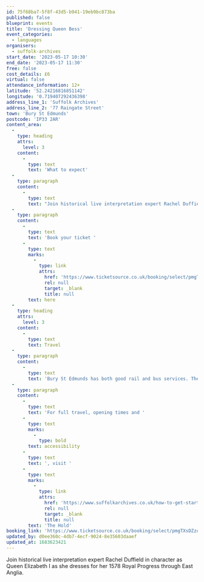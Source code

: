 ```yaml
---
id: 75f68ba7-5f8f-43d5-b941-19eb9bc873ba
published: false
blueprint: events
title: 'Dressing Queen Bess'
event_categories:
  - languages
organisers:
  - suffolk-archives
start_date: '2023-05-17 10:30'
end_date: '2023-05-17 11:30'
free: false
cost_details: £6
virtual: false
attendance_information: 12+
latitude: '52.24216816851142'
longitude: '0.719407292436398'
address_line_1: 'Suffolk Archives'
address_line_2: '77 Raingate Street'
town: 'Bury St Edmunds'
postcode: 'IP33 2AR'
content_area:
  -
    type: heading
    attrs:
      level: 3
    content:
      -
        type: text
        text: 'What to expect'
  -
    type: paragraph
    content:
      -
        type: text
        text: "Join historical live interpretation expert Rachel Duffield in character as Queen Elizabeth I as she dresses for her 1578 Royal Progress through East Anglia. Find out about the power of her magnificent wardrobe and discover the truth of her hair-raising beauty regime. Subjects may even ask about Dudley... if they dare!\_"
  -
    type: paragraph
    content:
      -
        type: text
        text: 'Book your ticket '
      -
        type: text
        marks:
          -
            type: link
            attrs:
              href: 'https://www.ticketsource.co.uk/booking/select/pmgTXsDZzoEB'
              rel: null
              target: _blank
              title: null
        text: here
  -
    type: heading
    attrs:
      level: 3
    content:
      -
        type: text
        text: Travel
  -
    type: paragraph
    content:
      -
        type: text
        text: 'Bury St Edmunds has both good rail and bus services. The nearest bus stop is Brewery Bus Stop a three-minute walk from the venue. There are multiple pay and display car parks in Bury St Edmunds, the nearest to the venue being Chequer Square.'
  -
    type: paragraph
    content:
      -
        type: text
        text: 'For full travel, opening times and '
      -
        type: text
        marks:
          -
            type: bold
        text: accessibility
      -
        type: text
        text: ', visit '
      -
        type: text
        marks:
          -
            type: link
            attrs:
              href: 'https://www.suffolkarchives.co.uk/how-to-get-started-at-suffolk-archives/plan-your-visit/suffolk-archives-branches/bury-st-edmunds-branch/'
              rel: null
              target: _blank
              title: null
        text: 'The Hold'
booking_link: 'https://www.ticketsource.co.uk/booking/select/pmgTXsDZzoEB'
updated_by: d0ee360c-4db7-4ecf-9024-8e35603daaef
updated_at: 1683623421
---
```

Join historical live interpretation expert Rachel Duffield in character as Queen Elizabeth I as she dresses for her 1578 Royal Progress through East Anglia.